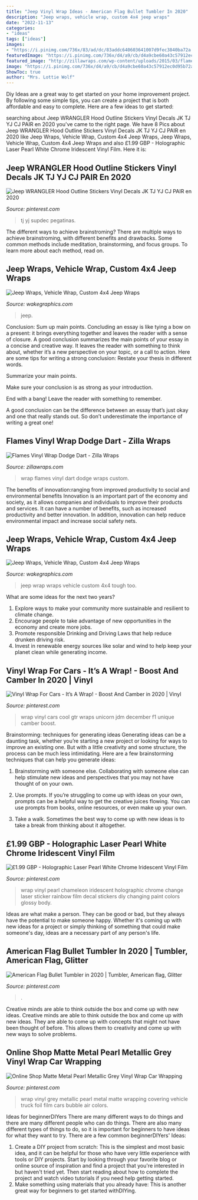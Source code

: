 ```yaml
---
title: "Jeep Vinyl Wrap Ideas - American Flag Bullet Tumbler In 2020"
description: "Jeep wraps, vehicle wrap, custom 4x4 jeep wraps"
date: "2022-11-13"
categories:
- "ideas"
tags: ["ideas"]
images:
- "https://i.pinimg.com/736x/83/ad/dc/83addc640603641007d9fec3840ba72a.jpg"
featuredImage: "https://i.pinimg.com/736x/d4/a9/cb/d4a9cbe60a43c57912ec0d95b72aba5b.jpg"
featured_image: "http://zillawraps.com/wp-content/uploads/2015/03/flames-vinyl-car-wrap-dart.jpg"
image: "https://i.pinimg.com/736x/d4/a9/cb/d4a9cbe60a43c57912ec0d95b72aba5b.jpg"
ShowToc: true
author: "Mrs. Lottie Wolf"
---
```



Diy Ideas are a great way to get started on your home improvement project. By following some simple tips, you can create a project that is both affordable and easy to complete. Here are a few ideas to get started: 

	

		
searching about Jeep WRANGLER Hood Outline Stickers Vinyl Decals JK TJ YJ CJ PAIR en 2020 you've came to the right page. We have 8 Pics about Jeep WRANGLER Hood Outline Stickers Vinyl Decals JK TJ YJ CJ PAIR en 2020 like Jeep Wraps, Vehicle Wrap, Custom 4x4 Jeep Wraps, Jeep Wraps, Vehicle Wrap, Custom 4x4 Jeep Wraps and also £1.99 GBP - Holographic Laser Pearl White Chrome Iridescent Vinyl Film. Here it is:
		
    
## Jeep WRANGLER Hood Outline Stickers Vinyl Decals JK TJ YJ CJ PAIR En 2020

<img loading=lazy src="https://i.pinimg.com/736x/e9/47/50/e9475089ad533af5553215fb9c28cb54.jpg" onerror="this.onerror=null;this.src='https://tse1.mm.bing.net/th?id=OIP.z-eum_nnYno2K9oVweLAvgHaFj&amp;pid=15.1';" alt="Jeep WRANGLER Hood Outline Stickers Vinyl Decals JK TJ YJ CJ PAIR en 2020">

_Source: pinterest.com_

>tj yj supdec pegatinas. 

	

The different ways to achieve brainstroming?
There are multiple ways to achieve brainstroming, with different benefits and drawbacks. Some common methods include meditation, brainstorming, and focus groups. To learn more about each method, read on.

    
## Jeep Wraps, Vehicle Wrap, Custom 4x4 Jeep Wraps

<img loading=lazy src="https://wakegraphics.com/wp-content/uploads/2018/10/JeepWrap-1024x768.jpg" onerror="this.onerror=null;this.src='https://tse4.mm.bing.net/th?id=OIP.qiUQKE5RfAHaXGc1TtuA3wHaFj&amp;pid=15.1';" alt="Jeep Wraps, Vehicle Wrap, Custom 4x4 Jeep Wraps">

_Source: wakegraphics.com_

>jeep. 

	

Conclusion: Sum up main points.
Concluding an essay is like tying a bow on a present: it brings everything together and leaves the reader with a sense of closure. A good conclusion summarizes the main points of your essay in a concise and creative way. It leaves the reader with something to think about, whether it’s a new perspective on your topic, or a call to action. Here are some tips for writing a strong conclusion:
 Restate your thesis in different words.

Summarize your main points.

Make sure your conclusion is as strong as your introduction.

End with a bang! Leave the reader with something to remember.

A good conclusion can be the difference between an essay that’s just okay and one that really stands out. So don’t underestimate the importance of writing a great one!

    
## Flames Vinyl Wrap Dodge Dart - Zilla Wraps

<img loading=lazy src="http://zillawraps.com/wp-content/uploads/2015/03/flames-vinyl-car-wrap-dart.jpg" onerror="this.onerror=null;this.src='https://tse3.mm.bing.net/th?id=OIP.Hhf4jhXkJFMTlpFtpR9MmgHaK1&amp;pid=15.1';" alt="Flames Vinyl Wrap Dodge Dart - Zilla Wraps">

_Source: zillawraps.com_

>wrap flames vinyl dart dodge wraps custom. 

	

The benefits of innovation:ranging from improved productivity to social and environmental benefits
Innovation is an important part of the economy and society, as it allows companies and individuals to improve their products and services. It can have a number of benefits, such as increased productivity and better innovation. In addition, innovation can help reduce environmental impact and increase social safety nets.

    
## Jeep Wraps, Vehicle Wrap, Custom 4x4 Jeep Wraps

<img loading=lazy src="https://www.wakegraphics.com/wp-content/uploads/2014/09/TheTooTough_Jeep_Wrap1.jpg" onerror="this.onerror=null;this.src='https://tse1.mm.bing.net/th?id=OIP.JgEUluxqCnCPCrf4lkwljAHaDv&amp;pid=15.1';" alt="Jeep Wraps, Vehicle Wrap, Custom 4x4 Jeep Wraps">

_Source: wakegraphics.com_

>jeep wrap wraps vehicle custom 4x4 tough too. 

	

What are some ideas for the next two years?
1. Explore ways to make your community more sustainable and resilient to climate change.
2. Encourage people to take advantage of new opportunities in the economy and create more jobs.
3. Promote responsible Drinking and Driving Laws that help reduce drunken driving risk.
4. Invest in renewable energy sources like solar and wind to help keep your planet clean while generating income.

    
## Vinyl Wrap For Cars - It’s A Wrap! - Boost And Camber In 2020 | Vinyl

<img loading=lazy src="https://i.pinimg.com/736x/f1/79/3d/f1793dc0010dd47cf56594e5a2ec4d54.jpg" onerror="this.onerror=null;this.src='https://tse3.mm.bing.net/th?id=OIP.McR26gcfStZ-zkJM0OKXAgHaHa&amp;pid=15.1';" alt="Vinyl Wrap For Cars - It’s A Wrap! - Boost And Camber in 2020 | Vinyl">

_Source: pinterest.com_

>wrap vinyl cars cool gtr wraps unicorn jdm december f1 unique camber boost. 

	

Brainstorming: techniques for generating ideas
Generating ideas can be a daunting task, whether you’re starting a new project or looking for ways to improve an existing one. But with a little creativity and some structure, the process can be much less intimidating.
Here are a few brainstorming techniques that can help you generate ideas:

1. Brainstorming with someone else. Collaborating with someone else can help stimulate new ideas and perspectives that you may not have thought of on your own.

2. Use prompts. If you’re struggling to come up with ideas on your own, prompts can be a helpful way to get the creative juices flowing. You can use prompts from books, online resources, or even make up your own.

3. Take a walk. Sometimes the best way to come up with new ideas is to take a break from thinking about it altogether.

    
## £1.99 GBP - Holographic Laser Pearl White Chrome Iridescent Vinyl Film

<img loading=lazy src="https://i.pinimg.com/736x/83/ad/dc/83addc640603641007d9fec3840ba72a.jpg" onerror="this.onerror=null;this.src='https://tse2.mm.bing.net/th?id=OIP.q0b-w2UAXIVBKqxJY8wl8wHaHa&amp;pid=15.1';" alt="£1.99 GBP - Holographic Laser Pearl White Chrome Iridescent Vinyl Film">

_Source: pinterest.com_

>wrap vinyl pearl chameleon iridescent holographic chrome change laser sticker rainbow film decal stickers diy changing paint colors glossy body. 

	

Ideas are what make a person. They can be good or bad, but they always have the potential to make someone happy. Whether it's coming up with new ideas for a project or simply thinking of something that could make someone's day, ideas are a necessary part of any person's life.

    
## American Flag Bullet Tumbler In 2020 | Tumbler, American Flag, Glitter

<img loading=lazy src="https://i.pinimg.com/736x/c5/3a/ab/c53aab5077cacedc3af19bb580fd65f0.jpg" onerror="this.onerror=null;this.src='https://tse1.mm.bing.net/th?id=OIP.PbqSS11e3FZ2n6N6Ax4q8wHaJ7&amp;pid=15.1';" alt="American Flag Bullet Tumbler in 2020 | Tumbler, American flag, Glitter">

_Source: pinterest.com_

>. 

	

Creative minds are able to think outside the box and come up with new ideas.
Creative minds are able to think outside the box and come up with new ideas. They are able to come up with concepts that might not have been thought of before. This allows them to creativity and come up with new ways to solve problems.

    
## Online Shop Matte Metal Pearl Metallic Grey Vinyl Wrap Car Wrapping

<img loading=lazy src="https://i.pinimg.com/736x/d4/a9/cb/d4a9cbe60a43c57912ec0d95b72aba5b.jpg" onerror="this.onerror=null;this.src='https://tse1.mm.bing.net/th?id=OIP.dASqwdlFDLR9sYSaFlY-IAHaHa&amp;pid=15.1';" alt="Online Shop Matte Metal Pearl Metallic Grey Vinyl Wrap Car Wrapping">

_Source: pinterest.com_

>wrap vinyl grey metallic pearl metal matte wrapping covering vehicle truck foil film cars bubble air colors. 

	

Ideas for beginnerDIYers
There are many different ways to do things and there are many different people who can do things. There are also many different types of things to do, so it is important for beginners to have ideas for what they want to try. There are a few common beginnerDIYers' Ideas: 
1. Create a DIY project from scratch: This is the simplest and most basic idea, and it can be helpful for those who have very little experience with tools or DIY projects. Start by looking through your favorite blog or online source of inspiration and find a project that you're interested in but haven't tried yet. Then start reading about how to complete the project and watch video tutorials if you need help getting started. 
2. Make something using materials that you already have: This is another great way for beginners to get started withDIYing.

